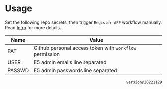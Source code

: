 # Usage

Set the following repo secrets, then trigger `Register APP` workflow manually. Read [Intro](https://logi.im/script/permanently-keeping-an-office-e5-account.html) for more details.

| Name   | Value                                                   |
| ------ | ------------------------------------------------------- |
| PAT    | Github personal access token with `workflow` permission |
| USER   | E5 admin emails line separated                          |
| PASSWD | E5 admin passwords line separated                       |

<p align="right"><code>version@20221129</code></p>
